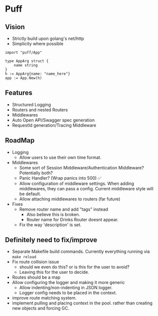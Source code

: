 # Puff

## Vision

- Strictly build upon golang's net/http
- Simplicity where possible

```golang
import "puff/App"

type AppArg struct {
    name string
}
h := AppArg{name: "name_here"}
app := App.New(h)

```

## Features

- Structured Logging
- Routers and nested Routers
- Middlewares
- Auto Open API/Swagger spec generation
- RequestId generation/Tracing Middleware

## RoadMap

- Logging
  - Allow users to use their own time format.
- Middlewares
  - Some sort of Session Middleware/Authentication Middleware? Potentially both?
  - Panic Handler? (Wrap panics into 500) ✅
  - Allow configuration of middleware settings. When adding middlewares, they can pass a config. Current middleware style will be default.
  - Allow attaching middlewares to routers (far future)
- Fixes
  - Remove router name and add "tags" instead
    - Also believe this is broken.
    - Router name for Drinks Router doesnt appear.
  - Fix the way 'description' is set.

## Definitely need to fix/improve

- Separate Makefile build commands. Currently everything running via `make reload`
- Fix route collision issue
  - should we even do this? or is this for the user to avoid?
  - Leaving this for the user to decide.
- Routes should be a map
- Allow configuring the logger and making it more generic
  - Allow indenting/non-indenting in JSON logger.
  - Logger config needs to be placed in the context.
- improve route matching system.
- implement pulling and placing context in the pool. rather than creating new objects and forcing GC.
